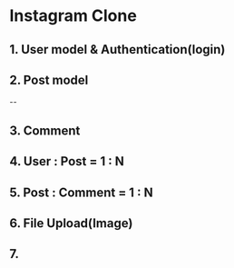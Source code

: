 # Instagram Clone

## 1. User model & Authentication(login)

## 2. Post model

--

## 3. Comment

## 4. User : Post = 1 : N

## 5. Post : Comment = 1 : N

## 6. File Upload(Image)

## 7.
